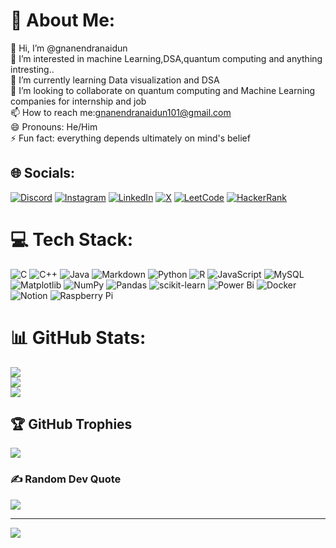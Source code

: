 # 💫 About Me:
👋 Hi, I’m @gnanendranaidun<br>👀 I’m interested in machine Learning,DSA,quantum computing and anything intresting..<br>🌱 I’m currently learning Data visualization and DSA<br>💞️ I’m looking to collaborate on quantum computing and Machine Learning companies for internship and job<br>📫 How to reach me:gnanendranaidun101@gmail.com<br>😄 Pronouns: He/Him<br>⚡ Fun fact: everything depends ultimately on mind's belief


## 🌐 Socials:
[![Discord](https://img.shields.io/badge/Discord-%237289DA.svg?logo=discord&logoColor=white)](https://discord.gg/gnanu101_66100) 
[![Instagram](https://img.shields.io/badge/Instagram-%23E4405F.svg?logo=Instagram&logoColor=white)](https://instagram.com/gnanendranaidun) 
[![LinkedIn](https://img.shields.io/badge/LinkedIn-%230077B5.svg?logo=linkedin&logoColor=white)](https://www.linkedin.com/in/gnanendranaidun/) 
[![X](https://img.shields.io/badge/X-black.svg?logo=X&logoColor=white)](https://x.com/GnanendraN87881) 
[![LeetCode](https://img.shields.io/badge/LeetCode-%23FFA116.svg?logo=leetcode&logoColor=white)](https://leetcode.com/u/gnanuqubit/)
[![HackerRank](https://img.shields.io/badge/HackerRank-%232EC866.svg?logo=hackerrank&logoColor=white)](https://www.hackerrank.com/profile/gnanendranaidun1)


# 💻 Tech Stack:
![C](https://img.shields.io/badge/c-%2300599C.svg?style=for-the-badge&logo=c&logoColor=white) ![C++](https://img.shields.io/badge/c++-%2300599C.svg?style=for-the-badge&logo=c%2B%2B&logoColor=white) ![Java](https://img.shields.io/badge/java-%23ED8B00.svg?style=for-the-badge&logo=openjdk&logoColor=white) ![Markdown](https://img.shields.io/badge/markdown-%23000000.svg?style=for-the-badge&logo=markdown&logoColor=white) ![Python](https://img.shields.io/badge/python-3670A0?style=for-the-badge&logo=python&logoColor=ffdd54) ![R](https://img.shields.io/badge/r-%23276DC3.svg?style=for-the-badge&logo=r&logoColor=white) ![JavaScript](https://img.shields.io/badge/javascript-%23323330.svg?style=for-the-badge&logo=javascript&logoColor=%23F7DF1E) ![MySQL](https://img.shields.io/badge/mysql-4479A1.svg?style=for-the-badge&logo=mysql&logoColor=white) ![Matplotlib](https://img.shields.io/badge/Matplotlib-%23ffffff.svg?style=for-the-badge&logo=Matplotlib&logoColor=black) ![NumPy](https://img.shields.io/badge/numpy-%23013243.svg?style=for-the-badge&logo=numpy&logoColor=white) ![Pandas](https://img.shields.io/badge/pandas-%23150458.svg?style=for-the-badge&logo=pandas&logoColor=white) ![scikit-learn](https://img.shields.io/badge/scikit--learn-%23F7931E.svg?style=for-the-badge&logo=scikit-learn&logoColor=white) ![Power Bi](https://img.shields.io/badge/power_bi-F2C811?style=for-the-badge&logo=powerbi&logoColor=black) ![Docker](https://img.shields.io/badge/docker-%230db7ed.svg?style=for-the-badge&logo=docker&logoColor=white) ![Notion](https://img.shields.io/badge/Notion-%23000000.svg?style=for-the-badge&logo=notion&logoColor=white) ![Raspberry Pi](https://img.shields.io/badge/-RaspberryPi-C51A4A?style=for-the-badge&logo=Raspberry-Pi)
# 📊 GitHub Stats:
![](https://github-readme-stats.vercel.app/api?username=gnanendranaidun&theme=dark&hide_border=false&include_all_commits=true&count_private=true)<br/>
![](https://github-readme-streak-stats.herokuapp.com/?user=gnanendranaidun&theme=dark&hide_border=false)<br/>
![](https://github-readme-stats.vercel.app/api/top-langs/?username=gnanendranaidun&theme=dark&hide_border=false&include_all_commits=true&count_private=true&layout=compact)

## 🏆 GitHub Trophies
![](https://github-profile-trophy.vercel.app/?username=gnanendranaidun&theme=radical&no-frame=false&no-bg=false&margin-w=4)

### ✍️ Random Dev Quote
![](https://quotes-github-readme.vercel.app/api?type=horizontal&theme=tokyonight)

---
[![](https://visitcount.itsvg.in/api?id=gnanendranaidun&icon=5&color=0)](https://visitcount.itsvg.in)

<!-- Proudly created with GPRM ( https://gprm.itsvg.in ) -->
